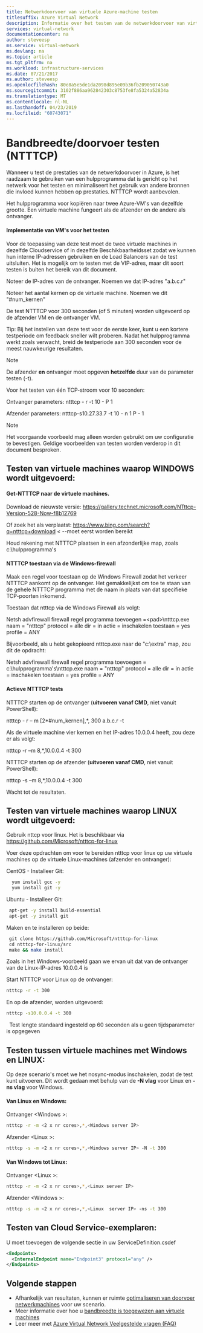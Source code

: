 ```yaml
---
title: Netwerkdoorvoer van virtuele Azure-machine testen
titlesuffix: Azure Virtual Network
description: Informatie over het testen van de netwerkdoorvoer van virtuele machine van Azure.
services: virtual-network
documentationcenter: na
author: steveesp
ms.service: virtual-network
ms.devlang: na
ms.topic: article
ms.tgt_pltfrm: na
ms.workload: infrastructure-services
ms.date: 07/21/2017
ms.author: steveesp
ms.openlocfilehash: 80e8a5e5de1da2098d895e09b36fb209050743a0
ms.sourcegitcommit: 3102f886aa962842303c8753fe8fa5324a52834a
ms.translationtype: MT
ms.contentlocale: nl-NL
ms.lasthandoff: 04/23/2019
ms.locfileid: "60743071"
---
```

# <a name="bandwidththroughput-testing-ntttcp"></a>Bandbreedte/doorvoer testen (NTTTCP)

Wanneer u test de prestaties van de netwerkdoorvoer in Azure, is het raadzaam te gebruiken van een hulpprogramma dat is gericht op het netwerk voor het testen en minimaliseert het gebruik van andere bronnen die invloed kunnen hebben op prestaties. NTTTCP wordt aanbevolen.

Het hulpprogramma voor kopiëren naar twee Azure-VM's van dezelfde grootte. Een virtuele machine fungeert als de afzender en de andere als ontvanger.

#### <a name="deploying-vms-for-testing"></a>Implementatie van VM's voor het testen
Voor de toepassing van deze test moet de twee virtuele machines in dezelfde Cloudservice of in dezelfde Beschikbaarheidsset zodat we kunnen hun interne IP-adressen gebruiken en de Load Balancers van de test uitsluiten. Het is mogelijk om te testen met de VIP-adres, maar dit soort testen is buiten het bereik van dit document.

Noteer de IP-adres van de ontvanger. Noemen we dat IP-adres "a.b.c.r"

Noteer het aantal kernen op de virtuele machine. Noemen we dit "\#num\_kernen"

De test NTTTCP voor 300 seconden (of 5 minuten) worden uitgevoerd op de afzender VM en de ontvanger VM.

Tip: Bij het instellen van deze test voor de eerste keer, kunt u een kortere testperiode om feedback sneller wilt proberen. Nadat het hulpprogramma werkt zoals verwacht, breid de testperiode aan 300 seconden voor de meest nauwkeurige resultaten.

> [!NOTE]
> De afzender **en** ontvanger moet opgeven **hetzelfde** duur van de parameter testen (-t).

Voor het testen van één TCP-stroom voor 10 seconden:

Ontvanger parameters: ntttcp - r -t 10 - P 1

Afzender parameters: ntttcp-s10.27.33.7 -t 10 - n 1 P - 1

> [!NOTE]
> Het voorgaande voorbeeld mag alleen worden gebruikt om uw configuratie te bevestigen. Geldige voorbeelden van testen worden verderop in dit document besproken.

## <a name="testing-vms-running-windows"></a>Testen van virtuele machines waarop WINDOWS wordt uitgevoerd:

#### <a name="get-ntttcp-onto-the-vms"></a>Get-NTTTCP naar de virtuele machines.

Download de nieuwste versie: <https://gallery.technet.microsoft.com/NTttcp-Version-528-Now-f8b12769>

Of zoek het als verplaatst: <https://www.bing.com/search?q=ntttcp+download> \< --moet eerst worden bereikt

Houd rekening met NTTTCP plaatsen in een afzonderlijke map, zoals c:\\hulpprogramma's

#### <a name="allow-ntttcp-through-the-windows-firewall"></a>NTTTCP toestaan via de Windows-firewall
Maak een regel voor toestaan op de Windows Firewall zodat het verkeer NTTTCP aankomt op de ontvanger. Het gemakkelijkst om toe te staan van de gehele NTTTCP programma met de naam in plaats van dat specifieke TCP-poorten inkomend.

Toestaan dat ntttcp via de Windows Firewall als volgt:

Netsh advfirewall firewall regel programma toevoegen =\<pad\>\\ntttcp.exe naam = "ntttcp" protocol = alle dir = in actie = inschakelen toestaan = yes profile = ANY

Bijvoorbeeld, als u hebt gekopieerd ntttcp.exe naar de "c:\\extra" map, zou dit de opdracht: 

Netsh advfirewall firewall regel programma toevoegen = c:\\hulpprogramma's\\ntttcp.exe naam = "ntttcp" protocol = alle dir = in actie = inschakelen toestaan = yes profile = ANY

#### <a name="running-ntttcp-tests"></a>Actieve NTTTCP tests

NTTTCP starten op de ontvanger (**uitvoeren vanaf CMD**, niet vanuit PowerShell):

ntttcp - r – m [2\*\#num\_kernen],\*, 300 a.b.c.r -t

Als de virtuele machine vier kernen en het IP-adres 10.0.0.4 heeft, zou deze er als volgt:

ntttcp -r –m 8,\*,10.0.0.4 -t 300


NTTTCP starten op de afzender (**uitvoeren vanaf CMD**, niet vanuit PowerShell):

ntttcp -s –m 8,\*,10.0.0.4 -t 300 

Wacht tot de resultaten.


## <a name="testing-vms-running-linux"></a>Testen van virtuele machines waarop LINUX wordt uitgevoerd:

Gebruik nttcp voor linux. Het is beschikbaar via <https://github.com/Microsoft/ntttcp-for-linux>

Voer deze opdrachten om voor te bereiden ntttcp voor linux op uw virtuele machines op de virtuele Linux-machines (afzender en ontvanger):

CentOS - Installeer Git:
``` bash
  yum install gcc -y  
  yum install git -y
```
Ubuntu - Installeer Git:
``` bash
 apt-get -y install build-essential  
 apt-get -y install git
```
Maken en te installeren op beide:
``` bash
 git clone https://github.com/Microsoft/ntttcp-for-linux
 cd ntttcp-for-linux/src
 make && make install
```

Zoals in het Windows-voorbeeld gaan we ervan uit dat van de ontvanger van de Linux-IP-adres 10.0.0.4 is

Start NTTTCP voor Linux op de ontvanger:

``` bash
ntttcp -r -t 300
```

En op de afzender, worden uitgevoerd:

``` bash
ntttcp -s10.0.0.4 -t 300
```
 
Test lengte standaard ingesteld op 60 seconden als u geen tijdsparameter is opgegeven

## <a name="testing-between-vms-running-windows-and-linux"></a>Testen tussen virtuele machines met Windows en LINUX:

Op deze scenario's moet we het nosync-modus inschakelen, zodat de test kunt uitvoeren. Dit wordt gedaan met behulp van de **-N vlag** voor Linux en **-ns vlag** voor Windows.

#### <a name="from-linux-to-windows"></a>Van Linux en Windows:

Ontvanger \<Windows >:

``` bash
ntttcp -r -m <2 x nr cores>,*,<Windows server IP>
```

Afzender \<Linux >:

``` bash
ntttcp -s -m <2 x nr cores>,*,<Windows server IP> -N -t 300
```

#### <a name="from-windows-to-linux"></a>Van Windows tot Linux:

Ontvanger \<Linux >:

``` bash
ntttcp -r -m <2 x nr cores>,*,<Linux server IP>
```

Afzender \<Windows >:

``` bash
ntttcp -s -m <2 x nr cores>,*,<Linux  server IP> -ns -t 300
```
## <a name="testing-cloud-service-instances"></a>Testen van Cloud Service-exemplaren:
U moet toevoegen de volgende sectie in uw ServiceDefinition.csdef
```xml
<Endpoints>
  <InternalEndpoint name="Endpoint3" protocol="any" />
</Endpoints> 
```

## <a name="next-steps"></a>Volgende stappen
* Afhankelijk van resultaten, kunnen er ruimte [optimaliseren van doorvoer netwerkmachines](virtual-network-optimize-network-bandwidth.md) voor uw scenario.
* Meer informatie over hoe u [bandbreedte is toegewezen aan virtuele machines](virtual-machine-network-throughput.md)
* Leer meer met [Azure Virtual Network Veelgestelde vragen (FAQ)](virtual-networks-faq.md)
